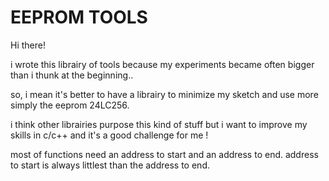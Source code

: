 # EEPROM TOOLS

Hi there!

i wrote this librairy of tools because my experiments became often bigger than i thunk at the beginning..

so, i mean it's better to have a librairy to minimize my sketch and use more simply the eeprom 24LC256. 

i think other librairies purpose this kind of stuff but i want to improve my skills in c/c++ and it's a good challenge for me !

most of functions need an address to start and an address to end. address to start is always littlest than the address to end.
